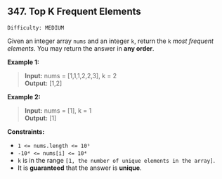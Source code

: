 <h2>347. Top K Frequent Elements</h2>

`Difficulty: MEDIUM`

Given an integer array `nums` and an integer `k`, return the `k` _most frequent elements_. 
You may return the answer in **any order**.

**Example 1:**

> **Input:** nums = [1,1,1,2,2,3], k = 2 <br/>
**Output:** [1,2]


**Example 2:**

> **Input:** nums = [1], k = 1 <br/>
**Output:** [1]


**Constraints:**
- `1 <= nums.length <= 10⁵`
- `-10⁴ <= nums[i] <= 10⁴`
- `k` is in the range `[1, the number of unique elements in the array]`.
- It is **guaranteed** that the answer is **unique**.